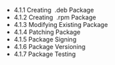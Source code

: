

- 4.1.1 Creating  .deb Package
- 4.1.2 Creating  .rpm Package
- 4.1.3 Modifying Existing Package
- 4.1.4 Patching Package
- 4.1.5 Package Signing
- 4.1.6 Package Versioning
- 4.1.7 Package Testing